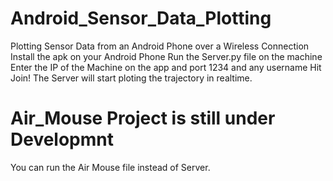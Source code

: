 # Android_Sensor_Data_Plotting
Plotting Sensor Data from an Android Phone over a Wireless Connection
Install the apk on your Android Phone
Run the Server.py file on the machine
Enter the IP of the Machine on the app and port 1234 and any username 
Hit Join!
The Server will start ploting the trajectory in realtime.
# Air_Mouse Project is still under Developmnt
You can run the Air Mouse file instead of Server.
